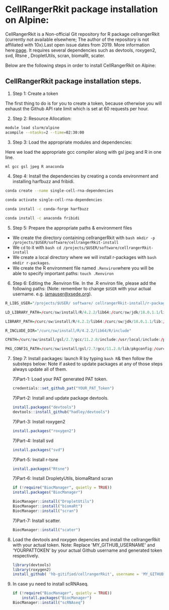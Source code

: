 CellRangerRkit package installation on Alpine:
==============================================

CellRangerRkit is a Non-official Git repository for R package cellrangerRkit (currently not available elsewhere; 
The author of the repository is not affiliated with 10x).Last open issue dates from 2019. 
More information here:[page](https://github.com/hb-gitified/cellrangerRkit/issues/4). 
It requires several dependencies such as devtools, roxygen2, svd, Rtsne , DropletUtils, scran, biomaRt, scater.

Below are the following steps in order to install CellRangerRkit on Alpine:

## CellRangerRkit package installation steps.

1) Step 1: Create a token

  The first thing to do is for you to create a token, because otherwise you will exhaust the Github API rate limit which is set at 60 requests per hour. 
  
2) Step 2: Resource Allocation: 

```bash
module load slurm/alpine 
acompile --ntasks=2 --time=02:30:00 
```
3) Step 3: Load the appropriate modules and dependencies: 

Here we load the appropriate gcc compiler along with gsl jpeg and R in one line.

```bash
ml gcc gsl jpeg R anaconda
```

4) Step 4: Install the dependencies by creating a conda environment and installing harfbuzz and fribidi. 

```bash
conda create --name single-cell-rna-dependencies 

conda activate single-cell-rna-dependencies 

conda install -c conda-forge harfbuzz 

conda install -c anaconda fribidi 
```
5) Step 5: Prepare the appropriate paths & environment files

  * We create the directory containing cellrangerRkit with ```bash mkdir -p /projects/$USER/software/cellrangerRkit-install```
  * We `cd` to it with ```bash cd /projects/$USER/software/cellrangerRkit-install```
  * We create a local directory where we will install r-packages with ```bash mkdir r-packages```. 
  * We create the R environment file named `.Renviron`where you will be able to specify important paths: ```touch .Renviron```

6) Step 6: Editing the .Renviron file.
      In the .R environ file, please add the following paths: 
      (Note: remember to change `$USER` with your actual username. e.g. iamauser@xsede.org).
 
```R  
R_LIBS_USER="/projects/$USER/ software/ cellrangerRkit-install/r-packages":/projects/$USER/.conda_pkgs/harfbuzz-4.3.0-hd55b92a_0/lib:/curc/sw/install/R/4.2.2/lib64:/curc/sw/jdk/18.0.1.1/lib:/curc/sw/install/gsl/2.7/gcc/11.2.0/lib:/curc/sw/install/gcc/11.2.0/lib64:/curc/sw/install/R/4.2.2/lib64/R/lib:/projects/$USER/.conda_pkgs/fribidi-1.0.10-h7b6447c_0/lib:/curc/sw/install/jpeg/9d/gcc/11.2.0/lib 

LD_LIBRARY_PATH=/curc/sw/install/R/4.2.2/lib64:/curc/sw/jdk/18.0.1.1/lib:/curc/sw/install/gsl/2.7/gcc/11.2.0/lib:/curc/sw/install/gcc/11.2.0/lib64:/projects/$USER/.conda_pkgs/harfbuzz-4.3.0-hd55b92a_0/lib:/projects/$USER/.conda_pkgs/fribidi-1.0.10-h7b6447c_0/lib:/curc/sw/install/jpeg/9d/gcc/11.2.0/lib 

LIBRARY_PATH=/curc/sw/install/R/4.2.2/lib64:/curc/sw/jdk/18.0.1.1/lib:/curc/sw/install/gsl/2.7/gcc/11.2.0/lib:/curc/sw/install/gcc/11.2.0/lib64:/projects/$USER/.conda_pkgs/harfbuzz-4.3.0-hd55b92a_0/lib:/projects/$USER/.conda_pkgs/fribidi-1.0.10-h7b6447c_0/lib:/curc/sw/install/jpeg/9d/gcc/11.2.0/lib 

R_INCLUDE_DIR="/curc/sw/install/R/4.2.2/lib64/R/include" 

CPATH=/curc/sw/install/gsl/2.7/gcc/11.2.0/include:/usr/local/include:/projects/$USER/.conda_pkgs/harfbuzz-4.3.0-hd55b92a_0/include/harfbuzz:/usr/include/freetype2:/projects/$USER/.conda_pkgs/fribidi-1.0.10-h7b6447c_0/include/fribidi:/curc/sw/install/jpeg/9d/gcc/11.2.0/include 

PKG_CONFIG_PATH=/curc/sw/install/gsl/2.7/gcc/11.2.0/lib/pkgconfig:/curc/sw/install/gcc/11.2.0/lib64/pkgconfig:/projects/$USER/.conda_pkgs/fribidi-1.0.10-h7b6447c_0/lib/pkgconfig:/projects/$USER/.conda_pkgs/harfbuzz-4.3.0-hd55b92a_0/lib/pkgconfig:/curc/sw/install/jpeg/9d/gcc/11.2.0/lib/pkgconfig 
```

7) Step 7: Install packages: launch R by typing ```bash R```& then follow the substeps below: 
   Note if asked to update packages at any of those steps always update all of them. 
   
   7)Part-1: Load your PAT generated PAT token.
     ```R    
     credentials::set_github_pat("YOUR_PAT_Token") 
     ```
   7)Part-2: Install and update package devtools.
     ```R    
     install.packages("devtools") 
     devtools::install_github("hadley/devtools") 
     ```
   7)Part-3: Install roxygen2
      ```R    
     install.packages("roxygen2") 
     ```
   7)Part-4: Install svd
      ```R    
     install.packages("svd") 
     ```
   7)Part-5: Install r-tsne
      ```R    
     install.packages("Rtsne") 
     ```
   7)Part-6: Install DropletyUtils, biomaRtand scran
     ```R 
     if (!require("BiocManager", quietly = TRUE))
    install.packages("BiocManager")
     
     BiocManager::install("DropletUtils") 
     BiocManager::install("biomaRt")
     BiocManager::install("scran") 
     ```
   7)Part-7: Install scatter.
     ```R 
     BiocManager::install("scater") 
     ```
8) Load the devtools and roxygen depencies and install the cellrangerRkit with your actual token. 
   Note: Replace 'MY_GITHUB_USERNAME' and ‘YOURPATTOKEN’ by your actual Github username and generated token
   respectively.
   ```R 
   library(devtools) 
   library(roxygen2) 
   install_github( 'hb-gitified/cellrangerRkit', username = 'MY_GITHUB_USERNAME', auth_token = ‘YOURPATTOKEN’ ) 
    ``` 
    
 9) In case yu need to install scRNAseq.
    ```R 
    if (!require("BiocManager", quietly = TRUE)) 
        install.packages("BiocManager") 
    BiocManager::install("scRNAseq") 
    ```
